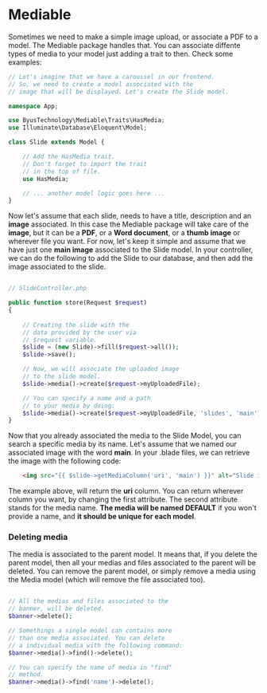# Mediable
Sometimes we need to make a simple image upload, or associate a PDF to a model. The Mediable package handles that. You can associate diffente types of media to your model just adding a trait to then. Check some examples:

```php
// Let's imagine that we have a caroussel in our frontend.
// So, we need to create a model associated with the  
// image that will be displayed. Let's create the Slide model.

namespace App;

use ByusTechnology\Mediable\Traits\HasMedia;
use Illuminate\Database\Eloquent\Model;

class Slide extends Model {

    // Add the HasMedia trait.
    // Don't forget to import the trait 
    // in the top of file.
    use HasMedia;

    // ... another model logic goes here ...
}
```

Now let's assume that each slide, needs to have a title, description and an **image** associated.
In this case the Mediable package will take care of the **image**, but it can be a **PDF**, or a **Word document**, or a **thumb image** or wherever file you want. For now, let's keep it simple and assume that we have just one **main image** associated to the Slide model. In your controller, we can do the following to add the Slide to our database, and then add the image associated to the slide.

```php

// SlideController.php

public function store(Request $request)
{
    
    // Creating the slide with the 
    // data provided by the user via
    // $request variable.
    $slide = (new Slide)->fill($request->all());
    $slide->save();

    // Now, we will associate the uploaded image
    // to the slide model.
    $slide->media()->create($request->myUploadedFile);

    // You can specify a name and a path 
    // to your media by doing:
    $slide->media()->create($request->myUploadedFile, 'slides', 'main');
}
```

Now that you already associated the media to the Slide Model, you can search a specific media by its name.
Let's assume that we named our associated image with the word **main**.
In your .blade files, we can retrieve the image with the following code:

```html
    <img src="{{ $slide->getMediaColumn('uri', 'main') }}" alt="Slide image"/>
```

The example above, will return the **uri** column. You can return wherever column you want, by changing the first attribute.
The second attribute stands for the media name. **The media will be named DEFAULT** if you won't provide a name, and **it should be unique for each model**.

### Deleting media
The media is associated to the parent model. It means that, if you delete the parent model, then all your medias and files associated to the parent will be deleted.
You can remove the parent model, or simply remove a media using the Media model (which will remove the file associated too).

```php

// All the medias and files associated to the 
// banner, will be deleted.
$banner->delete();

// Somethings a single model can contains more 
// than one media associated. You can delete 
// a individual media with the following command:
$banner->media()->find()->delete();

// You can specify the name of media in "find"
// method.
$banner->media()->find('name')->delete();
```
